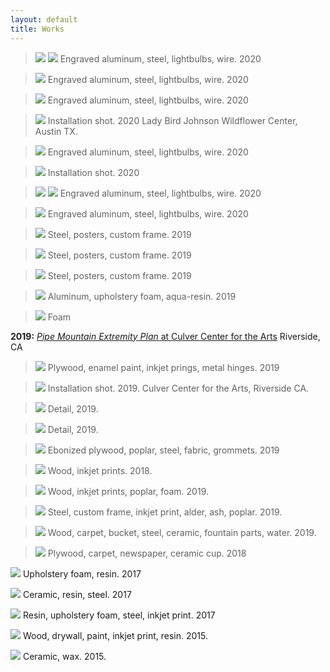 ```yaml
---
layout: default
title: Works
---
```


> ![](/Images/test-1.jpg)
> ![](/Images/test-1-2.jpg)
Engraved aluminum, steel, lightbulbs, wire. 2020

> ![](/Images/test-2.jpg)
Engraved aluminum, steel, lightbulbs, wire. 2020

> ![](/Images/test-5.jpg)
Engraved aluminum, steel, lightbulbs, wire. 2020

> ![](/Images/test-1-3.jpg)
Installation shot. 2020
Lady Bird Johnson Wildflower Center, Austin TX.

> ![](/Images/test-1-4.jpg)
Engraved aluminum, steel, lightbulbs, wire. 2020

> ![](/Images/test-1-6.jpg)
Installation shot. 2020

> ![](/Images/WFC_09_2020-1.jpg)
> ![](/Images/test-2-2.jpg)
Engraved aluminum, steel, lightbulbs, wire. 2020

> ![](/Images/test-18.jpg)
Engraved aluminum, steel, lightbulbs, wire. 2020

> ![](/Images/eitheror-1.jpg)
Steel, posters, custom frame. 2019

> ![](/Images/eitheror-2.jpg)
Steel, posters, custom frame. 2019

> ![](/Images/eitheror-3.jpg)
Steel, posters, custom frame. 2019

> ![](/Images/MH-1-2.jpg)
Aluminum, upholstery foam, aqua-resin. 2019

> ![](/Images/MH-1-3.jpg)
Foam

**2019:** [*Pipe Mountain Extremity Plan* at Culver Center for the Arts](https://ucrarts.ucr.edu/Exhibition/mfa%202019) Riverside, CA


> ![](/Images/Thesis8.jpg)
Plywood, enamel paint, inkjet prings, metal hinges. 2019

> ![](/Images/Thesis0.jpg)
Installation shot. 2019.
Culver Center for the Arts, Riverside CA.

> ![](/Images/Thesis-5.jpg)
Detail, 2019.

> ![](/Images/Thesis-4.jpg)
Detail, 2019.

> ![](/Images/Thesis-7.jpg)
Ebonized plywood, poplar, steel, fabric, grommets. 2019

> ![](/Images/Thesis-3-2.jpg)
Wood, inkjet prints. 2018.

> ![](/Images/Thesis-2-2.jpg)
Wood, inkjet prints, poplar, foam. 2019.

> ![](/Images/Thesis-16.jpg)
Steel, custom frame, inkjet print, alder, ash, poplar. 2019.

> ![](/Images/Thesis2.jpg)
Wood, carpet, bucket, steel, ceramic, fountain parts, water. 2019.

> ![](/Images/Thesis_crop.jpg)
Plywood, carpet, newspaper, ceramic cup. 2018


![](/Images/moldedpart.jpg)
Upholstery foam, resin. 2017

![](/Images/TubeTools.jpg)
Ceramic, resin, steel. 2017

![](/Images/mh-1.jpg)
Resin, upholstery foam, steel, inkjet print. 2017

![](/Images/mh-2.jpg)
Wood, drywall, paint, inkjet print, resin. 2015. 

![](/Images/hotdogs.jpg)
Ceramic, wax. 2015.
